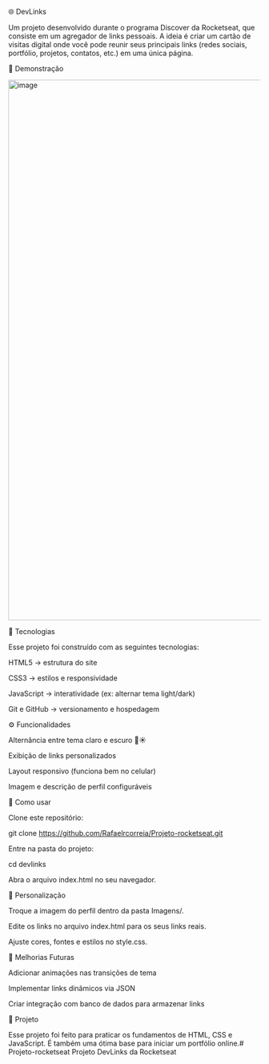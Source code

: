 🌐 DevLinks

Um projeto desenvolvido durante o programa Discover da Rocketseat, que consiste em um agregador de links pessoais.
A ideia é criar um cartão de visitas digital onde você pode reunir seus principais links (redes sociais, portfólio, projetos, contatos, etc.) em uma única página.

📸 Demonstração


<img width="3720" height="1080" alt="image" src="https://github.com/user-attachments/assets/18e961d2-d1f3-4bf0-9419-851c45e83645" />


🚀 Tecnologias

Esse projeto foi construído com as seguintes tecnologias:

HTML5 → estrutura do site

CSS3 → estilos e responsividade

JavaScript → interatividade (ex: alternar tema light/dark)

Git e GitHub → versionamento e hospedagem

⚙️ Funcionalidades

Alternância entre tema claro e escuro 🌙☀️

Exibição de links personalizados

Layout responsivo (funciona bem no celular)

Imagem e descrição de perfil configuráveis

📂 Como usar

Clone este repositório:

git clone https://github.com/Rafaelrcorreia/Projeto-rocketseat.git


Entre na pasta do projeto:

cd devlinks


Abra o arquivo index.html no seu navegador.

📝 Personalização

Troque a imagem do perfil dentro da pasta Imagens/.

Edite os links no arquivo index.html para os seus links reais.

Ajuste cores, fontes e estilos no style.css.

🌟 Melhorias Futuras

Adicionar animações nas transições de tema

Implementar links dinâmicos via JSON

Criar integração com banco de dados para armazenar links

📌 Projeto

Esse projeto foi feito para praticar os fundamentos de HTML, CSS e JavaScript.
É também uma ótima base para iniciar um portfólio online.# Projeto-rocketseat
Projeto DevLinks da Rocketseat
